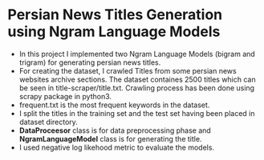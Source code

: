 # Persian News Titles Generation using Ngram Language Models
* In this project I implemented two Ngram Language Models (bigram and trigram) for generating persian news titles.
* For creating the dataset, I crawled Titles from some persian news websites archive sections. The dataset containes 2500 titles which can be seen in title-scraper/title.txt. Crawling process has been done using scrapy package in python3.
* frequent.txt is the most frequent keywords in the dataset. 
* I split the titles in the training set and the test set having been placed in dataset directory.
* __DataProceesor__ class is for data preprocessing phase and __NgramLanguageModel__ class is for generating the title.
* I used negative log likehood metric to evaluate the models.
